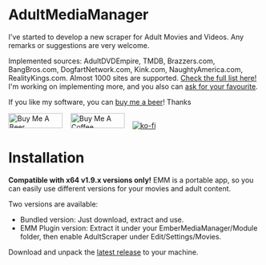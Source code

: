 # AdultMediaManager

I've started to develop a new scraper for Adult Movies and Videos. Any remarks or suggestions are very welcome. 

Implemented sources: AdultDVDEmpire, TMDB, Brazzers.com, BangBros.com, DogfartNetwork.com, Kink.com, NaughtyAmerica.com, RealityKings.com. Almost 1000 sites are supported. [Check the full list here!](https://github.com/adultmm/AdultMediaManager/wiki/Scraper-sources-%E2%80%A2-the-full-list) I'm working on implementing more, and you also can [ask for your favourite](https://github.com/adultmm/AdultMediaManager/issues/new).

If you like my software, you can <a href="https://www.paypal.com/donate/?hosted_button_id=8AN7JHZZWTFQA" target="_blank">buy me a beer</a>! Thanks

<a href="https://www.paypal.com/donate/?hosted_button_id=8AN7JHZZWTFQA" target="_blank"><img src="https://www.paypalobjects.com/en_US/i/btn/btn_donate_SM.gif" alt="Buy Me A Beer" style="height: 30px !important;width: 108px !important;"></a>&nbsp;&nbsp;&nbsp;&nbsp;<a href="https://www.buymeacoffee.com/adultmm" target="_blank"><img src="https://cdn.buymeacoffee.com/buttons/v2/default-yellow.png" alt="Buy Me A Coffee" style="height: 30px !important;width: 108px !important;"></a>&nbsp;&nbsp;&nbsp;&nbsp;[![ko-fi](https://ko-fi.com/img/githubbutton_sm.svg)](https://ko-fi.com/W7W47ACEZ)


# Installation

**Compatible with x64 v1.9.x versions only!** EMM is a portable app, so you can easily use different versions for your movies and adult content.

Two versions are available:
* Bundled version: Just download, extract and use.
* EMM Plugin version: Extract it under your EmberMediaManager/Module folder, then enable AdultScraper under Edit/Settings/Movies. 


Download and unpack the [latest release](https://github.com/adultmm/AdultMediaManager/releases) to your machine.
